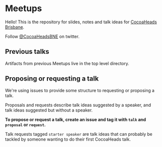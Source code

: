 # Meetups

Hello! This is the repository for slides, notes and talk ideas for [CocoaHeads Brisbane](https://www.meetup.com/en-AU/cocoaheads/).

Follow [@CocoaHeadsBNE](https://twitter.com/CocoaHeadsBNE) on twitter.

## Previous talks
Artifacts from previous Meetups live in the top level directory.

## Proposing or requesting a talk

We're using issues to provide some structure to requesting or proposing a talk.

Proposals and requests describe talk ideas suggested by a speaker, and talk ideas suggested but without a speaker.

**To propose or request a talk, create an issue and tag it with `talk` and `proposal` or `request`.**

Talk requests tagged `starter speaker` are talk ideas that can probably be tackled by someone wanting to do their first CocoaHeads talk.
